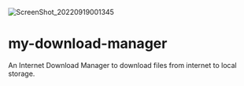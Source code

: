 ![ScreenShot_20220919001345](https://user-images.githubusercontent.com/78908467/190923493-e191a150-3639-48d5-8656-dac996e3ab52.jpeg)

# my-download-manager
An Internet Download Manager to download files from internet to local storage.
